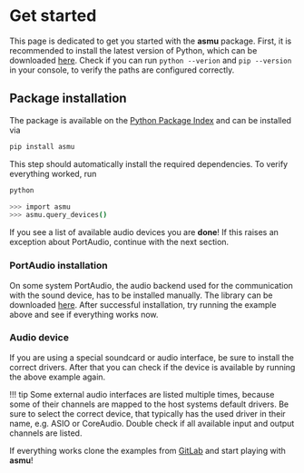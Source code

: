 # Get started

This page is dedicated to get you started with the **asmu** package. First, it is recommended to install the latest version of Python, which can be downloaded [here](https://www.python.org/). Check if you can run `python --verion` and `pip --version` in your console, to verify the paths are configured correctly.

## Package installation

The package is available on the [Python Package Index](https://pypi.org/project/asmu/) and can be installed via

```sh
pip install asmu
```
This step should automatically install the required dependencies. To verify everything worked, run

```sh
python

>>> import asmu
>>> asmu.query_devices()
```
If you see a list of available audio devices you are **done**! If this raises an exception about PortAudio, continue with the next section.

### PortAudio installation

On some system PortAudio, the audio backend used for the communication with the sound device, has to be installed manually. The library can be downloaded [here](https://files.portaudio.com/download.html). After successful installation, try running the example above and see if everything works now.

### Audio device

If you are using a special soundcard or audio interface, be sure to install the correct drivers. After that you can check if the device is available by running the above example again.

!!! tip
    Some external audio interfaces are listed multiple times, because some of their channels are mapped to the host systems default drivers. Be sure to select the correct device, that typically has the used driver in their name, e.g. ASIO or CoreAudio. Double check if all available input and output channels are listed.

If everything works clone the examples from [GitLab](https://gitlab.com/felhub/asmu/-/tree/main/examples?ref_type=heads) and start playing with **asmu**!